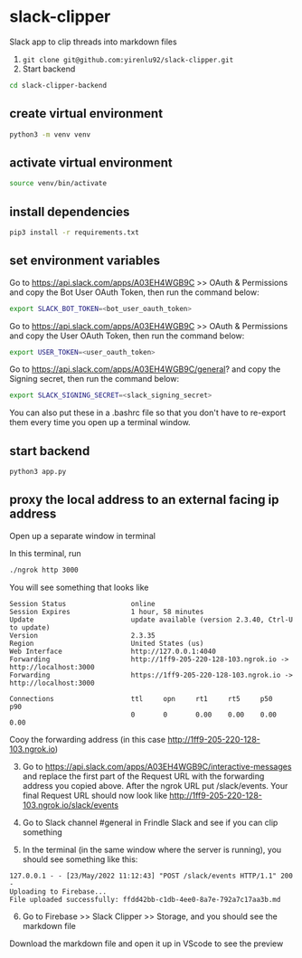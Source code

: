 # slack-clipper
Slack app to clip threads into markdown files

1. `git clone git@github.com:yirenlu92/slack-clipper.git`
2. Start backend

```sh
cd slack-clipper-backend
```

## create virtual environment
```sh
python3 -m venv venv 
```

## activate virtual environment
```sh
source venv/bin/activate
```

## install dependencies
```sh
pip3 install -r requirements.txt
```

## set environment variables

Go to https://api.slack.com/apps/A03EH4WGB9C  >> OAuth & Permissions and copy the Bot User OAuth Token, then run the command below:

```sh
export SLACK_BOT_TOKEN=<bot_user_oauth_token>
```

Go to https://api.slack.com/apps/A03EH4WGB9C  >> OAuth & Permissions and copy the User OAuth Token, then run the command below:

```sh
export USER_TOKEN=<user_oauth_token>
```

Go to https://api.slack.com/apps/A03EH4WGB9C/general? and copy the Signing secret, then run the command below:

```sh
export SLACK_SIGNING_SECRET=<slack_signing_secret>
```

You can also put these in a .bashrc file so that you don't have to re-export them every time you open up a terminal window.

## start backend

```sh
python3 app.py
```

## proxy the local address to an external facing ip address

Open up a separate window in terminal

In this terminal, run

```sh
./ngrok http 3000
```

You will see something that looks like

```console
Session Status                online                                                                                                           
Session Expires               1 hour, 58 minutes                                                                                               
Update                        update available (version 2.3.40, Ctrl-U to update)                                                              
Version                       2.3.35                                                                                                           
Region                        United States (us)                                                                                               
Web Interface                 http://127.0.0.1:4040                                                                                            
Forwarding                    http://1ff9-205-220-128-103.ngrok.io -> http://localhost:3000                                                    
Forwarding                    https://1ff9-205-220-128-103.ngrok.io -> http://localhost:3000                                                   
                                                                                                                                               
Connections                   ttl     opn     rt1     rt5     p50     p90                                                                      
                              0       0       0.00    0.00    0.00    0.00        
```

Cooy the forwarding address (in this case http://1ff9-205-220-128-103.ngrok.io)

3. Go to https://api.slack.com/apps/A03EH4WGB9C/interactive-messages and replace the first part of the Request URL with the forwarding address you copied above. After the ngrok URL put /slack/events. Your final Request URL should now look like http://1ff9-205-220-128-103.ngrok.io/slack/events

4. Go to Slack channel #general in Frindle Slack and see if you can clip something

5. In the terminal (in the same window where the server is running), you should see something like this:

```console
127.0.0.1 - - [23/May/2022 11:12:43] "POST /slack/events HTTP/1.1" 200 -
Uploading to Firebase...
File uploaded successfully: ffdd42bb-c1db-4ee0-8a7e-792a7c17aa3b.md
```

6. Go to Firebase >> Slack Clipper >> Storage, and you should see the markdown file

Download the markdown file and open it up in VScode to see the preview







